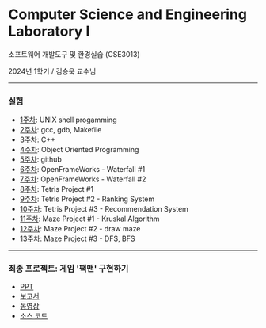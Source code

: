 # Computer Science and Engineering Laboratory I

소프트웨어 개발도구 및 환경실습 (CSE3013)

2024년 1학기 / 김승욱 교수님

---

### 실험

- [1주차](1주차): UNIX shell progamming
- [2주차](2주차): gcc, gdb, Makefile
- [3주차](3주차): C++
- [4주차](4주차): Object Oriented Programming
- [5주차](5주차): github
- [6주차](6주차): OpenFrameWorks - Waterfall #1
- [7주차](7주차): OpenFrameWorks - Waterfall #2
- [8주차](8주차): Tetris Project #1
- [9주차](9주차): Tetris Project #2 - Ranking System
- [10주차](10주차): Tetris Project #3 - Recommendation System
- [11주차](11주차): Maze Project #1 - Kruskal Algorithm
- [12주차](12주차): Maze Project #2 - draw maze
- [13주차](13주차): Maze Project #3 - DFS, BFS

---

### 최종 프로젝트: 게임 '팩맨' 구현하기

- [PPT](final-project/PPT_20191150_전현길.pptx)
- [보고서](final-project/보고서_20191150_전현길.hwp)
- [동영상](final-project/동영상_20191150_전현길.mp4)
- [소스 코드](final-project/Pacman)
